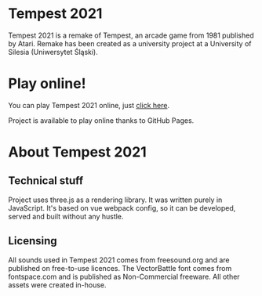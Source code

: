 # Tempest 2021
Tempest 2021 is a remake of Tempest, an arcade game from 1981 published by Atari.
Remake has been created as a university project at a University of Silesia (Uniwersytet Śląski).

# Play online!
You can play Tempest 2021 online, just [click here](https://dabalroman.github.io/tempest2021/).

Project is available to play online thanks to GitHub Pages.

# About Tempest 2021
## Technical stuff
Project uses three.js as a rendering library. It was written purely in JavaScript.
It's based on vue webpack config, so it can be developed, served and built without any hustle. 

## Licensing
All sounds used in Tempest 2021 comes from freesound.org and are published on free-to-use licences.
The VectorBattle font comes from fontspace.com and is published as Non-Commercial freeware.
All other assets were created in-house.
